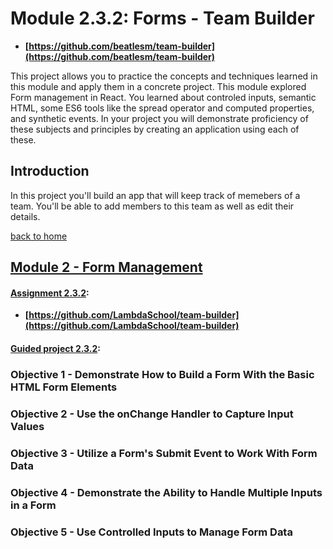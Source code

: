 # Module 2.3.2: Forms - Team Builder

-   **[https://github.com/beatlesm/team-builder](https://github.com/beatlesm/team-builder)**

This project allows you to practice the concepts and techniques learned in this module and apply them in a concrete project. This module explored Form management in React. You learned about controled inputs, semantic HTML, some ES6 tools like the spread operator and computed properties, and synthetic events. In your project you will demonstrate proficiency of these subjects and principles by creating an application using each of these.

## Introduction

In this project you'll build an app that will keep track of memebers of a team. You'll be able to add members to this team as well as edit their details.

[back to home](https://github.com/beatlesm/)

## [ Module 2 - Form Management](https://github.com/beatlesm/web/tree/main/2.3/Module232)

#### [Assignment 2.3.2](https://github.com/beatlesm/web/tree/main/2.3/Module231/assignment232):

-   **[https://github.com/LambdaSchool/team-builder](https://github.com/LambdaSchool/team-builder)**

#### [Guided project 2.3.2](https://github.com/beatlesm/web/tree/main/2.3/Module231/guided232):

### Objective 1 - Demonstrate How to Build a Form With the Basic HTML Form Elements

### Objective 2 - Use the onChange Handler to Capture Input Values

### Objective 3 - Utilize a Form's Submit Event to Work With Form Data

### Objective 4 - Demonstrate the Ability to Handle Multiple Inputs in a Form

### Objective 5 - Use Controlled Inputs to Manage Form Data
